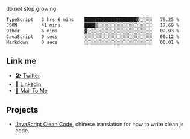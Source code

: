do not stop growing


<!--START_SECTION:waka-->

```txt
TypeScript   3 hrs 6 mins    ███████████████████▓░░░░░   79.25 %
JSON         41 mins         ████▒░░░░░░░░░░░░░░░░░░░░   17.69 %
Other        6 mins          ▓░░░░░░░░░░░░░░░░░░░░░░░░   02.93 %
JavaScript   0 secs          ░░░░░░░░░░░░░░░░░░░░░░░░░   00.12 %
Markdown     0 secs          ░░░░░░░░░░░░░░░░░░░░░░░░░   00.01 %
```

<!--END_SECTION:waka-->

## Link me

- [🏖️ Twitter](https://twitter.com/yuetong3yu)
- [🧳 Linkedin](https://www.linkedin.com/in/yuetong3yu)
- [📧 Mail To Me](mailto:yuetong3yu@gmail.com)


## Projects 

- [JavaScript Clean Code](https://js-clean-code-cn.vercel.app/), chinese translation for how to write clean js code.
